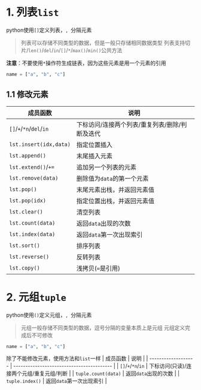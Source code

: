 # 1. 列表`list`
python使用`[]`定义列表，`, `分隔元素
> 列表可以存储不同类型的数据，但是一般只存储相同数据类型
> 列表支持切片/`len()`/`del`/`in`/`[]`/`*`/`max()`/`min()`公共方法

**注意**：不要使用`*`操作符生成链表，因为这些元素是用一个元素的引用
```py
name = ["a", "b", "c"]

```

## 1.1 修改元素
| 成员函数                 | 说明                                           |
| ------------------------ | ---------------------------------------------- |
| `[]`/`+`/`*n`/`del`/`in` | 下标访问/连接两个列表/重复列表/删除/判断及迭代 |
| `lst.insert(idx,data)`   | 指定位置插入                                   |
| `lst.append()`           | 末尾插入元素                                   |
| `lst.extend()`/`+=`      | 追加另一个列表的元素                           |
| `lst.remove(data)`       | 删除值为`data`的第一个元素                     |
| `lst.pop()`              | 末尾元素出栈，并返回元素值                     |
| `lst.pop(idx)`           | 指定位置出栈，并返回元素值                     |
| `lst.clear()`            | 清空列表                                       |
| `lst.count(data)`        | 返回`data`出现的次数                           |
| `lst.index(data)`        | 返回`data`第一次出现索引                       |
| `lst.sort()`             | 排序列表                                       |
| `lst.reverse()`          | 反转列表                                       |
| `lst.copy()`             | 浅拷贝(`=`是引用)                              |


# 2. 元组`tuple`
python使用`()`定义元组，`, `分隔元素
> 元组一般存储不同类型的数据，逗号分隔的变量本质上是元组
> 元组定义完成后不可修改
```py
name = ["a", "b", "c"]
```
除了不能修改元素，使用方法和`list`一样
| 成员函数            | 说明                                      |
| ------------------- | ----------------------------------------- |
| `[]`/`+`/`*n`/`in`  | 下标访问(只读)/连接两个元组/重复元组/判断 |
| `tuple.count(data)` | 返回`data`出现的次数                      |
| `tuple.index()`     | 返回`data`第一次出现索引                  |

